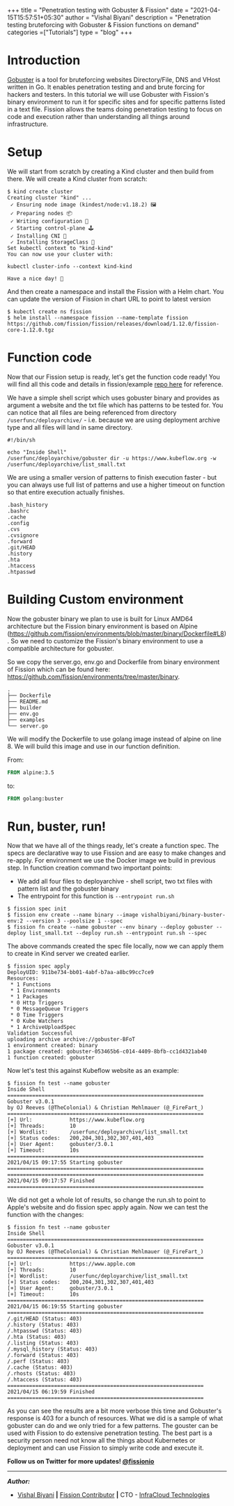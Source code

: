 +++
title = "Penetration testing with Gobuster & Fission"
date = "2021-04-15T15:57:51+05:30"
author = "Vishal Biyani"
description = "Penetration testing bruteforcing with Gobuster & Fission functions on demand"
categories =["Tutorials"]
type = "blog"
+++

# Introduction

[Gobuster](https://github.com/OJ/gobuster) is a tool for bruteforcing websites Directory/File, DNS and VHost written in Go. It enables penetration testing and and brute forcing for hackers and testers. In this tutorial we will use Gobuster with Fission's binary environment to run it for specific sites and for specific patterns listed in a text file. Fission allows the teams doing penetration testing to focus on code and execution rather than understanding all things around infrastructure.

# Setup

We will start from scratch by creating a Kind cluster and then build from there. We will create a Kind cluster from scratch: 

```
$ kind create cluster
Creating cluster "kind" ...
 ✓ Ensuring node image (kindest/node:v1.18.2) 🖼
 ✓ Preparing nodes 📦
 ✓ Writing configuration 📜
 ✓ Starting control-plane 🕹️
 ✓ Installing CNI 🔌
 ✓ Installing StorageClass 💾
Set kubectl context to "kind-kind"
You can now use your cluster with:

kubectl cluster-info --context kind-kind

Have a nice day! 👋
```

And then create a namespace and install the Fission with a Helm chart. You can update the version of Fission in chart URL to point to latest version

```
$ kubectl create ns fission
$ helm install --namespace fission --name-template fission https://github.com/fission/fission/releases/download/1.12.0/fission-core-1.12.0.tgz

```
# Function code

Now that our Fission setup is ready, let's get the function code ready! You will find all this code and details in fission/example [repo here](https://github.com/fission/examples/tree/main/miscellaneous/gobuster-example) for reference.

We have a simple shell script which uses gobuster binary and provides as argument a website and the txt file which has patterns to be tested for. You can notice that all files are being referenced from directory `/userfunc/deployarchive/` - i.e. because we are using deployment archive type and all files will land in same directory.

```
#!/bin/sh

echo "Inside Shell"
/userfunc/deployarchive/gobuster dir -u https://www.kubeflow.org -w /userfunc/deployarchive/list_small.txt
```

We are using a smaller version of patterns to finish execution faster - but you can always use full list of patterns and use a higher timeout on function so that entire execution actually finishes.

```
.bash_history
.bashrc
.cache
.config
.cvs
.cvsignore
.forward
.git/HEAD
.history
.hta
.htaccess
.htpasswd
```

# Building Custom environment

Now the gobuster binary we plan to use is built for Linux AMD64 architecture but the Fission binary environment is based on Alpine (https://github.com/fission/environments/blob/master/binary/Dockerfile#L8). So we need to customize the Fission's binary environment to use a compatible architecture for gobuster.

So we copy the server.go, env.go and Dockerfile from binary environment of Fission which can be found here: https://github.com/fission/environments/tree/master/binary. 

```
.
├── Dockerfile
├── README.md
├── builder
├── env.go
├── examples
└── server.go
```
We will modify the Dockerfile to use golang image instead of alpine on line 8. We will build this image and use in our function definition.

From:

```Dockerfile
FROM alpine:3.5
```

to:

```Dockerfile
FROM golang:buster
```

# Run, buster, run!

Now that we have all of the things ready, let's create a function spec. The specs are declarative way to use Fission and are easy to make changes and re-apply. For environment we use the Docker image we build in previous step. In function creation command two important points:
- We add all four files to deployarchive - shell script, two txt files with pattern list and the gobuster binary
- The entrypoint for this function is `--entrypoint run.sh`

```
$ fission spec init
$ fission env create --name binary --image vishalbiyani/binary-buster-env:2 --version 3 --poolsize 1 --spec
$ fission fn create --name gobuster --env binary --deploy gobuster --deploy list_small.txt --deploy run.sh --entrypoint run.sh --spec
```
The above commands created the spec file locally, now we can apply them to create in Kind server we created earlier.

```
$ fission spec apply
DeployUID: 911be734-bb01-4abf-b7aa-a8bc99cc7ce9
Resources:
 * 1 Functions
 * 1 Environments
 * 1 Packages
 * 0 Http Triggers
 * 0 MessageQueue Triggers
 * 0 Time Triggers
 * 0 Kube Watchers
 * 1 ArchiveUploadSpec
Validation Successful
uploading archive archive://gobuster-BFoT
1 environment created: binary
1 package created: gobuster-053465b6-c014-4409-8bfb-cc1d4321ab40
1 function created: gobuster

```

Now let's test this against Kubeflow website as an example:

```
$ fission fn test --name gobuster
Inside Shell
===============================================================
Gobuster v3.0.1
by OJ Reeves (@TheColonial) & Christian Mehlmauer (@_FireFart_)
===============================================================
[+] Url:            https://www.kubeflow.org
[+] Threads:        10
[+] Wordlist:       /userfunc/deployarchive/list_small.txt
[+] Status codes:   200,204,301,302,307,401,403
[+] User Agent:     gobuster/3.0.1
[+] Timeout:        10s
===============================================================
2021/04/15 09:17:55 Starting gobuster
===============================================================
===============================================================
2021/04/15 09:17:57 Finished
===============================================================
```

We did not get a whole lot of results, so change the run.sh to point to Apple's website and do fission spec apply again. Now we can test the function with the changes:

```
$ fission fn test --name gobuster
Inside Shell
===============================================================
Gobuster v3.0.1
by OJ Reeves (@TheColonial) & Christian Mehlmauer (@_FireFart_)
===============================================================
[+] Url:            https://www.apple.com
[+] Threads:        10
[+] Wordlist:       /userfunc/deployarchive/list_small.txt
[+] Status codes:   200,204,301,302,307,401,403
[+] User Agent:     gobuster/3.0.1
[+] Timeout:        10s
===============================================================
2021/04/15 06:19:55 Starting gobuster
===============================================================
/.git/HEAD (Status: 403)
/.history (Status: 403)
/.htpasswd (Status: 403)
/.hta (Status: 403)
/.listing (Status: 403)
/.mysql_history (Status: 403)
/.forward (Status: 403)
/.perf (Status: 403)
/.cache (Status: 403)
/.rhosts (Status: 403)
/.htaccess (Status: 403)
===============================================================
2021/04/15 06:19:59 Finished
===============================================================
```

As you can see the results are a bit more verbose this time and Gobuster's response is 403 for a bunch of resources. What we did is a sample of what gobuster can do and we only tried for a few patterns. The gouster can be used with Fission to do extensive penetration testing. The best part is a security person need not know all the things about Kubernetes or deployment and can use Fission to simply write code and execute it.

**Follow us on Twitter for more updates! [@fissionio](https://www.twitter.com/fissionio)**

--- 
**_Author:_**

* [Vishal Biyani](https://twitter.com/vishal_biyani)  **|**  [Fission Contributor](https://github.com/vishal-biyani)  **|**  CTO - [InfraCloud Technologies](http://infracloud.io/)